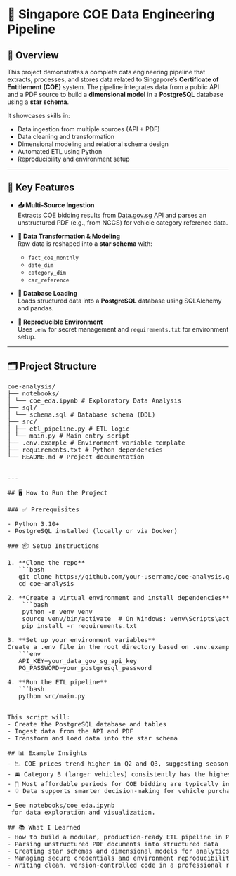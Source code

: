 # 🚗 Singapore COE Data Engineering Pipeline

## 🧠 Overview

This project demonstrates a complete data engineering pipeline that extracts, processes, and stores data related to Singapore’s **Certificate of Entitlement (COE)** system. The pipeline integrates data from a public API and a PDF source to build a **dimensional model** in a **PostgreSQL** database using a **star schema**.

It showcases skills in:

- Data ingestion from multiple sources (API + PDF)
- Data cleaning and transformation
- Dimensional modeling and relational schema design
- Automated ETL using Python
- Reproducibility and environment setup

---

## 🔑 Key Features

- **📥 Multi-Source Ingestion**  
  Extracts COE bidding results from [Data.gov.sg API](https://data.gov.sg) and parses an unstructured PDF (e.g., from NCCS) for vehicle category reference data.

- **🧹 Data Transformation & Modeling**  
  Raw data is reshaped into a **star schema** with:
  - `fact_coe_monthly`
  - `date_dim`
  - `category_dim`
  - `car_reference`

- **💾 Database Loading**  
  Loads structured data into a **PostgreSQL** database using SQLAlchemy and pandas.

- **🔁 Reproducible Environment**  
  Uses `.env` for secret management and `requirements.txt` for environment setup.

---

## 🗂️ Project Structure

<pre>
coe-analysis/
├── notebooks/
│ └── coe_eda.ipynb # Exploratory Data Analysis
├── sql/
│ └── schema.sql # Database schema (DDL)
├── src/
│ ├── etl_pipeline.py # ETL logic
│ └── main.py # Main entry script
├── .env.example # Environment variable template
├── requirements.txt # Python dependencies
└── README.md # Project documentation

  
---

## 🖥️ How to Run the Project

### ✅ Prerequisites

- Python 3.10+
- PostgreSQL installed (locally or via Docker)

### 📦 Setup Instructions

1. **Clone the repo**  
   ```bash
   git clone https://github.com/your-username/coe-analysis.git
   cd coe-analysis

2. **Create a virtual environment and install dependencies**
    ```bash
    python -m venv venv
    source venv/bin/activate  # On Windows: venv\Scripts\activate
    pip install -r requirements.txt

3. **Set up your environment variables**
Create a .env file in the root directory based on .env.example:
   ```env
   API_KEY=your_data_gov_sg_api_key
   PG_PASSWORD=your_postgresql_password

4. **Run the ETL pipeline**
   ```bash
   python src/main.py


This script will:
- Create the PostgreSQL database and tables
- Ingest data from the API and PDF
- Transform and load data into the star schema

## 📊 Example Insights
- 📉 COE prices trend higher in Q2 and Q3, suggesting seasonal spikes
- 🚘 Category B (larger vehicles) consistently has the highest average COE
- 📅 Most affordable periods for COE bidding are typically in early Q1
- 💡 Data supports smarter decision-making for vehicle purchases and forecasting

➡️ See notebooks/coe_eda.ipynb
 for data exploration and visualization.

## 📚 What I Learned
- How to build a modular, production-ready ETL pipeline in Python
- Parsing unstructured PDF documents into structured data
- Creating star schemas and dimensional models for analytics
- Managing secure credentials and environment reproducibility
- Writing clean, version-controlled code in a professional repo structure


